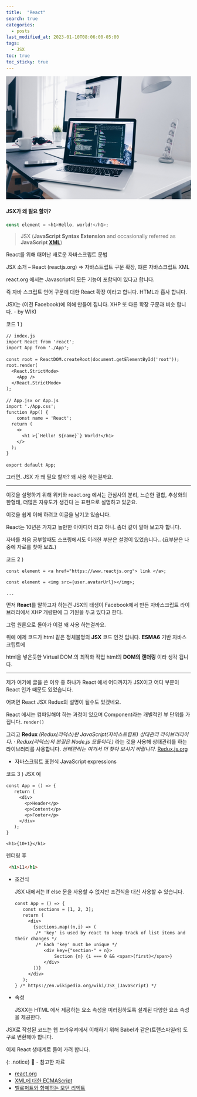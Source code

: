 ```yaml
---
title:  "React"
search: true
categories: 
  - posts
last_modified_at: 2023-01-10T08:06:00-05:00
tags:
  - JSX
toc: true
toc_sticky: true
---
```


![title](../assets/images/2023-01-10-post-react-JSX/christopher-gower-m_HRfLhgABo-unsplash.jpg)

#### JSX가 왜 필요 할까?

```javascript
const element = <h1>Hello, world!</h1>;
```

> JSX (**JavaScript Syntax Extension** and occasionally referred as **JavaScript [XML](https://en.wikipedia.org/wiki/XML)**)

React를 위해 태어난 새로운 자바스크립트 문법  

JSX 소개 – React (reactjs.org) =>  자바스트립트 구문 확장, 떄론 자바스크립트 XML

react.org  에서는 Javascript의 모든 기능이 포함되어 있다고 합니다.

즉 자바 스크립트 언어 구문에 대한 React 확장 이라고 합니다. HTML과 흡사 합니다.

JSX는 (이전 Facebook)에 의해 만들어 집니다.  XHP 또 다른 확장 구문과 비슷 합니다. - by WIKI

코드 1 )

```react
// index.js
import React from 'react';
import App from './App';

const root = ReactDOM.createRoot(document.getElementById('root'));
root.render(
  <React.StrictMode>
    <App />
  </React.StrictMode>
);

// App.jsx or App.js
import './App.css';
function App() {
    const name = 'React';
  return (
    <>
      <h1 >{`Hello! ${name}`} World!</h1>
    </>
  );
}

export default App;
```

그러면. JSX 가 왜 필요 할까? 왜 사용 하는걸까요.

------

이것을 설명하기 위해 위키와 react.org 에서는 관심사의 분리, 느슨한 결합, 추상화의 한형태, 더많은 자유도가 생긴다 는 표현으로 설명하고 있군요.

이것을 쉽게 이해 하려고 이글을 남기고 있습니다.

React는 10년은 가지고 놀만한 아이디어 라고 하니. 좀더 같이 알아 보고자 합니다.

자바를 처음 공부할때도 스프링에서도 이러한 부분은 설명이 있었습니다.. (요부분은 나중에 자료를 찾아 보죠.)

  코드 2 )

```react
const element = <a href="https://www.reactjs.org"> link </a>;
```

```react
const element = <img src={user.avatarUrl}></img>;
```

```react
...
```

먼저 **React**를 말하고자 하는건 JSX의 태생이 Facebook에서 만든 자바스크립트 라이브러리에서 XHP 개량판에 그 기원을 두고 있다고 한다.

그럼 원론으로 돌아가 이걸 왜 사용 하는걸까요.

위에 예제 코드가 html 같은 정체불명의 **JSX** 코드 인것 입니다. **ESMA6** 기반 자바스크립트에

html을 넣은듯한 Virtual DOM.의 최적화 작업  html의 **DOM의 랜더링** 이라 생각 됩니다.

------

제가 여기에 글을  쓴 이유 중 하나가 React 에서 어디까지가 JSX이고 어디 부분이 React 인가 때문도 있었습니다.

어쩌면 React JSX Redux의 설명이 될수도 있겠네요.

React 에서는 컴파일해야 하는 과정이 있으며 Component라는 개별적인  뷰 단위를 가집니다. `render()`

그리고 **Redux** *(Redux(리덕스)란 JavaScript(자바스트립트) 상태관리 라이브러리이다. · Redux(리덕스)의 본질은 Node.js 모듈이다.)* 라는 것을 사용해 상태관리를 하는 라이브러리를 사용합니다.  *상태관리는 여기서 더 찾아 보시기 바랍니다.* [Redux.js.org](https://ko.redux.js.org/introduction/getting-started)

- 자바스크립트 표현식 JavaScript expressions

코드 3 ) JSX 예

```react
const App = () => {
   return (
     <div>
       <p>Header</p>
       <p>Content</p>
       <p>Footer</p>
     </div>
   ); 
}
```

```react
<h1>{10+1}</h1>
```

렌더링 후

```html
 <h1>11</h1>
```

- 조건식

  JSX 내에서는 If  else 문을 사용할 수 없지만 조건식을 대신 사용할 수 있습니다.

  ```react
  const App = () => {
     const sections = [1, 2, 3];
     return (
       <div>
         {sections.map((n,i) => (
          /* 'key' is used by react to keep track of list items and their changes */
          /* Each 'key' must be unique */
             <div key={"section-" + n}>
                 Section {n} {i === 0 && <span>(first)</span>}
             </div>
         ))}
       </div>
     );
  } /* https://en.wikipedia.org/wiki/JSX_(JavaScript) */
  ```

- 속성

  JSXX는 HTML 에서 제공하는 요소 속성을 미러링하도록 설계된 다양한 요소 속성을 제공한다.

JSX로 작성된 코드는 웹 브라우져에서 이해하기 위해 Babel과 같은(트랜스파일러) 도구로 변환해야 합니다.

이제 React 생태계로 들어 가려 합니다.



{: .notice}
**📕** - 참고한 자료

- [react.org](https://ko.reactjs.org)
- [XML에 대한 ECMAScript](https://en.wikipedia.org/wiki/ECMAScript_for_XML)
- [벨로퍼트와 함꼐하는 모던 리엑트](https://react.vlpt.us/redux)
